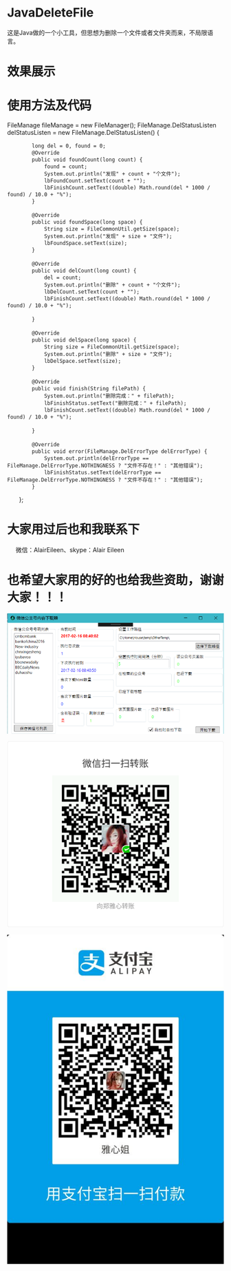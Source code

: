 # JavaDeleteFile
这是Java做的一个小工具，但思想为删除一个文件或者文件夹而来，不局限语言。
# 效果展示

# 使用方法及代码
 FileManage fileManage = new FileManager();
 FileManage.DelStatusListen delStatusListen = new FileManage.DelStatusListen() {

            long del = 0, found = 0;
            @Override
            public void foundCount(long count) {
                found = count;
                System.out.println("发现" + count + "个文件");
                lbFoundCount.setText(count + "");
                lbFinishCount.setText((double) Math.round(del * 1000 / found) / 10.0 + "%");
            }

            @Override
            public void foundSpace(long space) {
                String size = FileCommonUtil.getSize(space);
                System.out.println("发现" + size + "文件");
                lbFoundSpace.setText(size);
            }

            @Override
            public void delCount(long count) {
                del = count;
                System.out.println("删除" + count + "个文件");
                lbDelCount.setText(count + "");
                lbFinishCount.setText((double) Math.round(del * 1000 / found) / 10.0 + "%");

            }

            @Override
            public void delSpace(long space) {
                String size = FileCommonUtil.getSize(space);
                System.out.println("删除" + size + "文件");
                lbDelSpace.setText(size);
            }

            @Override
            public void finish(String filePath) {
                System.out.println("删除完成：" + filePath);
                lbFinishStatus.setText("删除完成：" + filePath);
                lbFinishCount.setText((double) Math.round(del * 1000 / found) / 10.0 + "%");

            }

            @Override
            public void error(FileManage.DelErrorType delErrorType) {
                System.out.println(delErrorType == FileManage.DelErrorType.NOTHINGNESS ? "文件不存在！" : "其他错误");
                lbFinishStatus.setText(delErrorType == FileManage.DelErrorType.NOTHINGNESS ? "文件不存在！" : "其他错误");
            }
        };
        
# 大家用过后也和我联系下
      微信：AlairEileen、skype：Alair Eileen
# 也希望大家用的好的也给我些资助，谢谢大家！！！

![image](https://github.com/AlairEileen/WeChatSubscriptionToolContentDownload/blob/master/Resources/Resources/Screenshot%20(3).png)

![image](https://github.com/AlairEileen/AlairSpace/blob/master/Resources/WeChatCode.jpg)

![image](https://github.com/AlairEileen/AlairSpace/blob/master/Resources/AlipayCode.jpg)
